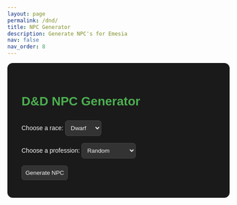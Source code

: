 ```yaml
---
layout: page
permalink: /dnd/
title: NPC Generator
description: Generate NPC's for Emesia
nav: false
nav_order: 8
---
```


<style>
  :root {
    --bg: #1a1a1a;
    --card-bg: #2a2a2a;
    --text: #f4f4f4;
    --accent: #4caf50;
    --button-bg: #333;
    --button-hover: #555;
  }

  #npc-generator {
    font-family: Arial, sans-serif;
    padding: 2rem;
    max-width: 600px;
    margin: auto;
    background: var(--bg);
    border-radius: 12px;
    color: var(--text);
  }

  select, button {
    margin: 0.5rem 0;
    padding: 0.5rem;
    background: var(--button-bg);
    color: var(--text);
    border: 1px solid #444;
    border-radius: 6px;
  }

  button:hover {
    background: var(--button-hover);
    cursor: pointer;
  }

  .npc-card {
    background: var(--card-bg);
    border-radius: 8px;
    padding: 1rem;
    margin-top: 1rem;
    box-shadow: 0 2px 5px rgba(0,0,0,0.3);
    color: var(--text);
  }

  h1, h2 {
    color: var(--accent);
  }
</style>

<div id="npc-generator">
  <h1>D&D NPC Generator</h1>
  <label for="race">Choose a race:</label>
  <select id="race">
    <option value="dwarf">Dwarf</option>
    <option value="elf">Elf</option>
    <option value="human">Human</option>
    <option value="halfElf">Half-Elf</option>
    <option value="hobbit">Hobbit</option>
    <option value="goblin">Goblin</option>
  </select>

  <br>
  <label for="profession">Choose a profession:</label>
  <select id="profession">
    <option value="random">Random</option>
    <option value="blacksmith">Blacksmith</option>
    <option value="wizard">Wizard</option>
    <option value="merchant">Merchant</option>
    <option value="thief">Thief</option>
    <option value="bard">Bard</option>
    <option value="cleric">Cleric</option>
    <option value="ranger">Ranger</option>
    <option value="alchemist">Alchemist</option>
    <option value="archer">Archer</option>
    <option value="assassin">Assassin</option>
    <option value="barbarian">Barbarian</option>
    <option value="beastmaster">Beastmaster</option>
    <option value="blackguard">Blackguard</option>
    <option value="captain">Captain</option>
    <option value="cartographer">Cartographer</option>
    <option value="conjuror">Conjuror</option>
    <option value="courier">Courier</option>
    <option value="cook">Cook</option>
    <option value="druid">Druid</option>
    <option value="enchanter">Enchanter</option>
    <option value="fletcher">Fletcher</option>
    <option value="gladiator">Gladiator</option>
    <option value="healer">Healer</option>
    <option value="herbalist">Herbalist</option>
    <option value="historian">Historian</option>
    <option value="hunter">Hunter</option>
    <option value="innkeeper">Innkeeper</option>
    <option value="jester">Jester</option>
    <option value="knight">Knight</option>
    <option value="locksmith">Locksmith</option>
    <option value="mage">Mage</option>
    <option value="monk">Monk</option>
    <option value="navigator">Navigator</option>
    <option value="paladin">Paladin</option>
    <option value="pirate">Pirate</option>
    <option value="plague-doctor">Plague Doctor</option>
    <option value="priest">Priest</option>
    <option value="scout">Scout</option>
    <option value="sellsword">Sellsword</option>
    <option value="shaman">Shaman</option>
    <option value="squire">Squire</option>
    <option value="tinker">Tinker</option>
    <option value="trapper">Trapper</option>
    <option value="vagabond">Vagabond</option>
    <option value="vintner">Vintner</option>
    <option value="warlock">Warlock</option>
    <option value="watchman">Watchman</option>
    <option value="weaver">Weaver</option>
    </select>


  <br>
  <button onclick="generateNPC()">Generate NPC</button>

  <div id="npcResult" class="npc-card" style="display:none;"></div>
</div>

<script>
  const nameLists = {};
  const lastNameLists = {};
  const personalities = [
    'ambitious',
    'apathetic',
    'arrogant',
    'articulate',
    'awkward',
    'boastful',
    'bold',
    'brave',
    'brooding',
    'calm',
    'carefree',
    'charismatic',
    'cheerful',
    'clever',
    'clumsy',
    'compassionate',
    'courageous',
    'cowardly',
    'coy',
    'cruel',
    'cunning',
    'curious',
    'cynical',
    'decisive',
    'dedicated',
    'diplomatic',
    'dreamy',
    'driven',
    'eccentric',
    'empathetic',
    'energetic',
    'enigmatic',
    'fierce',
    'flirtatious',
    'focused',
    'forgetful',
    'friendly',
    'generous',
    'gentle',
    'grumpy',
    'gullible',
    'hardy',
    'haughty',
    'heroic',
    'honest',
    'hopeful',
    'hot-headed',
    'humble',
    'idealistic',
    'impulsive',
    'inquisitive',
    'intense',
    'intuitive',
    'jaded',
    'jovial',
    'judgmental',
    'kind',
    'lazy',
    'loyal',
    'melancholic',
    'methodical',
    'mischievous',
    'moody',
    'mysterious',
    'naive',
    'nervous',
    'noble',
    'obsessive',
    'optimistic',
    'ornery',
    'outspoken',
    'paranoid',
    'patient',
    'peaceful',
    'persistent',
    'pessimistic',
    'playful',
    'polite',
    'pragmatic',
    'protective',
    'quiet',
    'rash',
    'reckless',
    'reliable',
    'reserved',
    'resourceful',
    'romantic',
    'rude',
    'sarcastic',
    'scheming',
    'secretive',
    'selfish',
    'serious',
    'shy',
    'silly',
    'sly',
    'snarky',
    'stoic',
    'stubborn',
    'superstitious',
    'suspicious',
    'sweet',
    'tactful',
    'tenacious',
    'thoughtful',
    'timid',
    'trusting',
    'vengeful',
    'wise',
    'witty',
    'zealous'
  ];
  const quirks = [
    'hums constantly',
    'has a pet mouse',
    'speaks in rhymes',
    'collects shiny stones',
    'obsessed with soup',
    'always wears a hat',
    'afraid of ducks',
    'taps their foot when nervous',
    'never goes anywhere without a book',
    'has an odd obsession with mirrors',
    'collects feathers from different birds',
    'always quotes ancient texts',
    'talks to animals',
    'loves to dance but has two left feet',
    'sings to plants to help them grow',
    'writes cryptic notes to themselves',
    'never leaves home without a lucky charm',
    'is always late for everything',
    'has a pet rock they carry everywhere',
    'hates the color green',
    'loves to carve intricate patterns into wood',
    'obsessed with collecting keys',
    'speaks in a whisper most of the time',
    'always has a pocket full of breadcrumbs',
    'spends hours staring at the sky',
    'is terrified of thunder',
    'can’t stand the sound of loud noises',
    'writes secret messages in their journal',
    'always carries a candle, even in daylight',
    'is convinced they have a twin somewhere',
    'has a collection of mismatched socks',
    'refuses to eat anything blue',
    'has an extremely high tolerance for spicy food',
    'never travels without a lucky coin',
    'wears mismatched shoes on purpose',
    'has a fear of mirrors',
    'constantly draws on their hands',
    'only speaks in riddles',
    'is convinced that their reflection is following them',
    'collects old coins from around the world',
    'often forgets where they put things',
    'can’t sleep without a lullaby',
    'is always looking for hidden messages in signs',
    'speaks to plants and insists they talk back',
    'has a secret love for playing pranks',
    'pauses to count steps before entering a building',
    'collects empty bottles from various locations',
    'always picks up fallen feathers',
    'wears a mask even in the most mundane situations',
    'always seems to be lost in thought',
    'speaks in an ancient dialect no one understands',
    'knows all the lyrics to old songs',
    'talks to inanimate objects',
    'refuses to walk in a straight line',
    'can never make a decision without flipping a coin',
    'always makes weird noises when they think',
    'insists on eating food in a specific order',
    'is always talking about their dreams',
    'is afraid of small, insignificant things',
    'has a constant desire to rearrange things',
    'always wears mismatched gloves',
    'writes down everything in a secret code',
    'keeps a collection of locks and keys',
    'can’t resist touching anything shiny',
    'is afraid of shadows',
    'talks to strangers like they’re old friends',
    'is addicted to collecting old maps',
    'speaks with their hands a lot',
    'always keeps a handkerchief with them',
    'has a strange affection for clouds',
    'has a knack for accidentally breaking things',
    'can’t stop laughing at their own jokes',
    'believes they’re cursed by a mischievous spirit',
    'refuses to walk under ladders',
    'has a collection of strange hats',
    'writes poetry about everyday objects',
    'never sleeps without a blanket over their head',
    'is obsessed with keeping everything in perfect symmetry',
    'loves to make random sound effects',
    'insists on wearing only one color at a time',
    'collects broken mirrors',
    'keeps a lucky rabbit’s foot they swear brings them good fortune',
    'has a secret stash of candles they hoard',
    'always carries around a tiny notebook',
    'has a special song they hum when stressed',
    'believes in aliens',
    'is terrified of all insects, no matter how small',
    'cannot stop tapping their fingers',
    'collects antique figurines',
    'always looks for hidden treasure wherever they go',
    'spends too much time studying the stars',
    'is terrified of the dark but refuses to use a light source',
    'has an odd attachment to an old, beaten-up book',
    'obsesses over small details and can’t stop fixing them',
    'can’t make eye contact for more than a few seconds',
    'loves to make extravagant entrances',
    'insists on adding “-ington” to the end of their name',
    'talks to their reflection in the water',
    'can never say no to free food',
    'spends too much time organizing their things',
    'has a weird fascination with shoes',
    'refuses to step on cracks in the pavement',
    'always hums when they’re happy',
    'talks to themselves when they’re thinking',
    'has a secret identity they pretend to be',
    'always looks for signs in nature',
    'can’t walk past a bakery without buying something',
    'has a secret love for wearing scarves',
    'talks to the moon like it’s their best friend',
    'can never sit still for too long',
    'keeps a collection of old scrolls with unknown writing on them'
  ];

  const professions = [
    'blacksmith', 'wizard', 'merchant', 'thief', 'bard', 'cleric', 'ranger', 'alchemist',
    'archer', 'assassin', 'barbarian', 'beastmaster', 'blackguard', 'captain', 'cartographer',
    'conjuror', 'courier', 'cook', 'druid', 'enchanter', 'fletcher', 'gladiator', 'healer',
    'herbalist', 'historian', 'hunter', 'innkeeper', 'jester', 'knight', 'locksmith', 'mage',
    'monk', 'navigator', 'paladin', 'pirate', 'plague-doctor', 'priest', 'scout', 'sellsword',
    'shaman', 'squire', 'tinker', 'trapper', 'vagabond', 'vintner', 'warlock', 'watchman', 'weaver'
    ];

  function randomFromArray(arr) {
    return arr[Math.floor(Math.random() * arr.length)];
  }

  async function loadNames(race) {
    if (!nameLists[race]) {
      try {
        const response = await fetch(`/assets/dndGenLists/names/${race}.txt`);
        if (!response.ok) throw new Error('Failed to fetch names');
        const text = await response.text();
        nameLists[race] = text.split('\n').map(name => name.trim()).filter(name => name.length > 0);
      } catch (err) {
        console.error(err);
        alert(`Could not load names for ${race}`);
        nameLists[race] = ['Nameless'];
      }
    }
  }

  async function loadLastNames(race) {
    if (!lastNameLists[race]) {
      try {
        const response = await fetch(`/assets/dndGenLists/lastNames/${race}.txt`);
        if (!response.ok) throw new Error('Failed to fetch names');
        const text = await response.text();
        lastNameLists[race] = text.split('\n').map(name => name.trim()).filter(name => name.length > 0);
      } catch (err) {
        console.error(err);
        alert(`Could not load last names for ${race}`);
        lastNameLists[race] = ['Nameless'];
      }
    }
  }

  async function generateNPC() {
    const race = document.getElementById('race').value;
    const profession = document.getElementById('profession').value;

    // If 'random' is selected, choose a random profession
    const selectedProfession = profession === 'random' ? randomFromArray(professions) : profession;

    await loadNames(race);
    await loadLastNames(race);
    const names = nameLists[race];
    const lastNames = lastNameLists[race];
    const name = randomFromArray(names);
    const lastName = randomFromArray(lastNames);

    let age;
    switch (race) {
      case 'elf': age = Math.floor(Math.random() * 3982) + 18; break;
      case 'dwarf': age = Math.floor(Math.random() * 483) + 18; break;
      case 'halfElf': age = Math.floor(Math.random() * 12) + 15; break;
      case 'goblin': age = Math.floor(Math.random() * 38) + 8; break;
      case 'hobbit': age = Math.floor(Math.random() * 60) + 18; break;
      case 'human':
      default: age = Math.floor(Math.random() * 82) + 18; break;
    }

    let birthPlaces;
    switch (race) {
      case 'elf':
        birthPlaces = ['ElderGrove','Evergrove','Iilyseum','Hellivita','Hellivita','Hellivita'];
        break;
      case 'dwarf':
        birthPlaces = ['Twon','Omber','Garret','Traust','Bonrith','Garret','Omber'];
        break;
      case 'hobbit':
        birthPlaces = ['Twon','Omber','Garret','Traust','Harnford','Bonrith','Harnford','Umbra Hills'];
        break;
      case 'halfElf':
        birthPlaces = ['Evergrove','Twon','Shrift','Bonrith'];
        break;
      case 'human':
      default:
        birthPlaces = ['Twon','Omber','Garret','Bonrith','Traust','Free Cities','Ivory Isles','Umbra Hills','Khari Desert','Stamford'];
        break;
    }

    const birthPlace = randomFromArray(birthPlaces);
    const personality = randomFromArray(personalities);
    const quirk = randomFromArray(quirks);

    const npcHTML = `
      <h2>${name} ${lastName}</h2>
      <p><strong>Race:</strong> ${race.charAt(0).toUpperCase() + race.slice(1)}</p>
      <p><strong>Profession:</strong> ${profession.charAt(0).toUpperCase() + profession.slice(1)}</p>
      <p><strong>Age:</strong> ${age}</p>
      <p><strong>Birth Place:</strong> ${birthPlace}</p>
      <p><strong>Personality:</strong> ${personality}</p>
      <p><strong>Quirk:</strong> ${quirk}</p>
    `;

    const npcDiv = document.getElementById('npcResult');
    npcDiv.innerHTML = npcHTML;
    npcDiv.style.display = 'block';
  }
</script>
